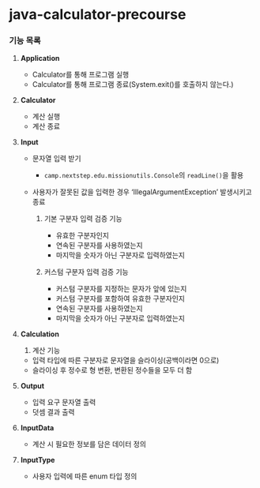 # java-calculator-precourse

### 기능 목록

1. **Application**
    - Calculator를 통해 프로그램 실행
    - Calculator를 통해 프로그램 종료(System.exit()를 호출하지 않는다.)

2. **Calculator**
    - 계산 실행
    - 계산 종료
      
3. **Input**
    - 문자열 입력 받기
        - `camp.nextstep.edu.missionutils.Console`의 `readLine()`을 활용
          
    - 사용자가 잘못된 값을 입력한 경우 ‘IllegalArgumentException’ 발생시키고 종료
        1) 기본 구분자 입력 검증 기능
           - 유효한 구분자인지
           - 연속된 구분자를 사용하였는지
           - 마지막을 숫자가 아닌 구분자로 입력하였는지
           
        2) 커스텀 구분자 입력 검증 기능
           - 커스텀 구분자를 지정하는 문자가 앞에 있는지
           - 커스텀 구분자를 포함하여 유효한 구분자인지
           - 연속된 구분자를 사용하였는지
           - 마지막을 숫자가 아닌 구분자로 입력하였는지
          
4. **Calculation**
   1) 계산 기능
    - 입력 타입에 따른 구분자로 문자열을 슬라이싱(공백이라면 0으로)
    - 슬라이싱 후 정수로 형 변환, 변환된 정수들을 모두 더 함
      
6. **Output**
    - 입력 요구 문자열 출력
    - 덧셈 결과 출력
  
7. **InputData**
    - 계산 시 필요한 정보를 담은 데이터 정의

8. **InputType**
    - 사용자 입력에 따른 enum 타입 정의
